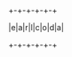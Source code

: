 +-+-+-+-+-+

|e|a|r|l|c|o|d|a|

+-+-+-+-+-+



<!---
earlcoda/earlcoda is a ✨ special ✨ repository because its `README.md` (this file) appears on your GitHub profile.
You can click the Preview link to take a look at your changes.
--->
